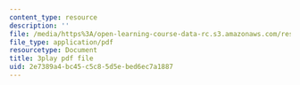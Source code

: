```yaml
---
content_type: resource
description: ''
file: /media/https%3A/open-learning-course-data-rc.s3.amazonaws.com/res-2-002-finite-element-procedures-for-solids-and-structures-spring-2010/2e7389a4bc45c5c85d5ebed6ec7a1887_4M-ijbL1gsk.pdf
file_type: application/pdf
resourcetype: Document
title: 3play pdf file
uid: 2e7389a4-bc45-c5c8-5d5e-bed6ec7a1887
---
```

